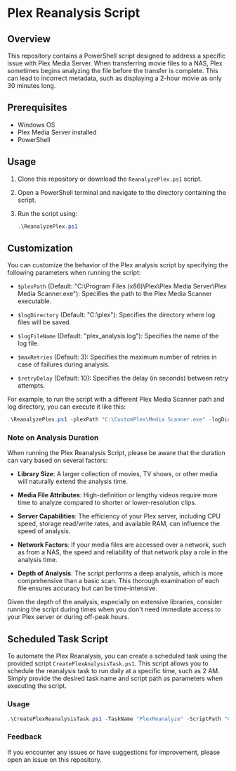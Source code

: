 # Plex Reanalysis Script

## Overview
This repository contains a PowerShell script designed to address a specific issue with Plex Media Server. When transferring movie files to a NAS, Plex sometimes begins analyzing the file before the transfer is complete. This can lead to incorrect metadata, such as displaying a 2-hour movie as only 30 minutes long.

## Prerequisites
- Windows OS
- Plex Media Server installed
- PowerShell

## Usage
1. Clone this repository or download the `ReanalyzePlex.ps1` script.
2. Open a PowerShell terminal and navigate to the directory containing the script.
3. Run the script using:

   ```powershell
   .\ReanalyzePlex.ps1


## Customization

You can customize the behavior of the Plex analysis script by specifying the following parameters when running the script:

- `$plexPath` (Default: "C:\Program Files (x86)\Plex\Plex Media Server\Plex Media Scanner.exe"): Specifies the path to the Plex Media Scanner executable.

- `$logDirectory` (Default: "C:\plex"): Specifies the directory where log files will be saved.

- `$logFileName` (Default: "plex_analysis.log"): Specifies the name of the log file.

- `$maxRetries` (Default: 3): Specifies the maximum number of retries in case of failures during analysis.

- `$retryDelay` (Default: 10): Specifies the delay (in seconds) between retry attempts.

For example, to run the script with a different Plex Media Scanner path and log directory, you can execute it like this:

```powershell
.\ReanalyzePlex.ps1 -plexPath "C:\CustomPlex\Media Scanner.exe" -logDirectory "D:\CustomLogs"
```

### Note on Analysis Duration
When running the Plex Reanalysis Script, please be aware that the duration can vary based on several factors:

- **Library Size**: A larger collection of movies, TV shows, or other media will naturally extend the analysis time.

- **Media File Attributes**: High-definition or lengthy videos require more time to analyze compared to shorter or lower-resolution clips.

- **Server Capabilities**: The efficiency of your Plex server, including CPU speed, storage read/write rates, and available RAM, can influence the speed of analysis.

- **Network Factors**: If your media files are accessed over a network, such as from a NAS, the speed and reliability of that network play a role in the analysis time.

- **Depth of Analysis**: The script performs a deep analysis, which is more comprehensive than a basic scan. This thorough examination of each file ensures accuracy but can be time-intensive.

Given the depth of the analysis, especially on extensive libraries, consider running the script during times when you don't need immediate access to your Plex server or during off-peak hours.

## Scheduled Task Script
To automate the Plex Reanalysis, you can create a scheduled task using the provided script `CreatePlexAnalysisTask.ps1`. This script allows you to schedule the reanalysis task to run daily at a specific time, such as 2 AM. Simply provide the desired task name and script path as parameters when executing the script.

### Usage
```powershell
.\CreatePlexReanalysisTask.ps1 -TaskName "PlexReanalyze" -ScriptPath "C:\plex\ReanalyzePlex.ps1
```


### Feedback
If you encounter any issues or have suggestions for improvement, please open an issue on this repository.
